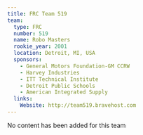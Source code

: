 ```yaml
---
title: FRC Team 519
team:
  type: FRC
  number: 519
  name: Robo Masters
  rookie_year: 2001
  location: Detroit, MI, USA
  sponsors:
    - General Motors Foundation-GM CCRW
    - Harvey Industries
    - ITT Technical Institute
    - Detroit Public Schools
    - American Integrated Supply
  links:
    Website: http://team519.bravehost.com
---
```

No content has been added for this team